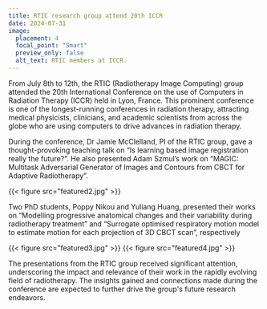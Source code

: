 ```yaml
---
title: RTIC research group attend 20th ICCR
date: 2024-07-31
image:
  placement: 4
  focal_point: "Smart"
  preview_only: false
  alt_text: RTIC members at ICCR.
---
```


From July 8th to 12th, the RTIC (Radiotherapy Image Computing) group attended the 20th International Conference on the use of Computers in Radiation Therapy (ICCR) held in Lyon, France. This prominent conference is one of the longest-running conferences in radiation therapy, attracting medical physicists, clinicians, and academic scientists from across the globe who are using computers to drive advances in radiation therapy.

During the conference, Dr Jamie McClelland, PI of the RTIC group, gave a thought-provoking teaching talk on “Is learning based image registration really the future?”. He also presented Adam Szmul’s work on “MAGIC: Multitask Adversarial Generator of Images and Contours from CBCT for Adaptive Radiotherapy”.

{{< figure src="featured2.jpg" >}}

Two PhD students, Poppy Nikou and Yuliang Huang, presented their works on  “Modelling progressive anatomical changes and their variability during radiotherapy treatment” and “Surrogate optimised respiratory motion model to estimate motion for each projection of 3D CBCT scan”, respectively

{{< figure src="featured3.jpg" >}}
{{< figure src="featured4.jpg" >}}

The presentations from the RTIC group received significant attention, underscoring the impact and relevance of their work in the rapidly evolving field of radiotherapy. The insights gained and connections made during the conference are expected to further drive the group's future research endeavors.


